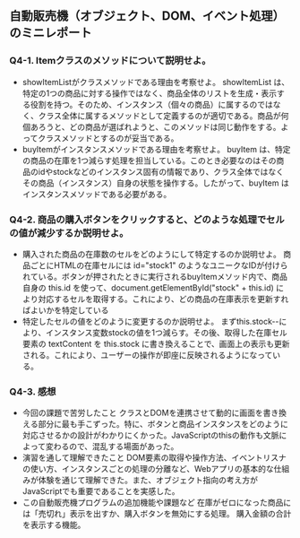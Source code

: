 ## 自動販売機（オブジェクト、DOM、イベント処理）のミニレポート
### Q4-1. Itemクラスのメソッドについて説明せよ。
* showItemListがクラスメソッドである理由を考察せよ。
showItemList は、特定の1つの商品に対する操作ではなく、商品全体のリストを生成・表示する役割を持つ。そのため、インスタンス（個々の商品）に属するのではなく、クラス全体に属するメソッドとして定義するのが適切である。商品が何個あろうと、どの商品が選ばれようと、このメソッドは同じ動作をする。よってクラスメソッドとするのが妥当である。
* buyItemがインスタンスメソッドである理由を考察せよ。
buyItem は、特定の商品の在庫を1つ減らす処理を担当している。このとき必要なのはその商品のidやstockなどのインスタンス固有の情報であり、クラス全体ではなくその商品（インスタンス）自身の状態を操作する。したがって、buyItem はインスタンスメソッドである必要がある。
### Q4-2. 商品の購入ボタンをクリックすると、どのような処理でセルの値が減少するか説明せよ。
* 購入された商品の在庫数のセルをどのようにして特定するのか説明せよ。
商品ごとにHTMLの在庫セルには id="stock1" のようなユニークなIDが付けられている。ボタンが押されたときに実行されるbuyItemメソッド内で、商品自身の this.id を使って、document.getElementById("stock" + this.id) により対応するセルを取得する。これにより、どの商品の在庫表示を更新すればよいかを特定している
* 特定したセルの値をどのように変更するのか説明せよ。
まずthis.stock--により、インスタンス変数stockの値を1つ減らす。その後、取得した在庫セル要素の textContent を this.stock に書き換えることで、画面上の表示も更新される。これにより、ユーザーの操作が即座に反映されるようになっている。


### Q4-3. 感想
* 今回の課題で苦労したこと
クラスとDOMを連携させて動的に画面を書き換える部分に最も手こずった。特に、ボタンと商品インスタンスをどのように対応させるかの設計がわかりにくかった。JavaScriptのthisの動作も文脈によって変わるので、混乱する場面があった。
* 演習を通して理解できたこと
DOM要素の取得や操作方法、イベントリスナの使い方、インスタンスごとの処理の分離など、Webアプリの基本的な仕組みが体験を通じて理解できた。また、オブジェクト指向の考え方がJavaScriptでも重要であることを実感した。
* この自動販売機プログラムの追加機能や課題など
在庫がゼロになった商品には「売切れ」表示を出すか、購入ボタンを無効にする処理。
購入金額の合計を表示する機能。

